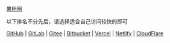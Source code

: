  [果粉圈](https://g0f.cn)
 

以下排名不分先后，请选择适合自己访问较快的即可

[GitHub](https://github.g0f.cn) | [GitLab](https://gitlab.g0f.cn) | [Gitee](https://g0f.gitee.io) | [Bitbucket](https://g0f.bitbucket.io) | [Vercel](https://vercel.g0f.cn) | [Netlify](https://netlify.g0f.cn) | [CloudFlare](https://cloudflare.g0f.cn)

